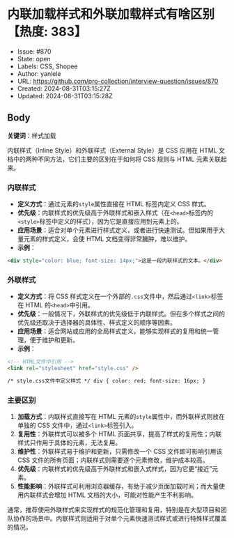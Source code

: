 # 内联加载样式和外联加载样式有啥区别【热度: 383】

- Issue: #870
- State: open
- Labels: CSS, Shopee
- Author: yanlele
- URL: https://github.com/pro-collection/interview-question/issues/870
- Created: 2024-08-31T03:15:27Z
- Updated: 2024-08-31T03:15:28Z

## Body

**关键词**：样式加载

内联样式（Inline Style）和外联样式（External Style）是 CSS 应用在 HTML 文档中的两种不同方法，它们主要的区别在于如何将 CSS 规则与 HTML 元素关联起来。

### 内联样式

- **定义方式**：通过元素的`style`属性直接在 HTML 标签内定义 CSS 样式。
- **优先级**：内联样式的优先级高于外联样式和嵌入样式（在`<head>`标签内的`<style>`标签中定义的样式），因为它是直接应用到元素上的。
- **应用场景**：适合对单个元素进行样式定义，或者进行快速测试。但如果用于大量元素的样式定义，会使 HTML 文档变得非常臃肿，难以维护。
- **示例**：

```html
<div style="color: blue; font-size: 14px;">这是一段内联样式的文本。</div>
```

### 外联样式

- **定义方式**：将 CSS 样式定义在一个外部的`.css`文件中，然后通过`<link>`标签在 HTML 的`<head>`中引用。
- **优先级**：一般情况下，外联样式的优先级低于内联样式。但在多个样式之间的优先级还取决于选择器的具体性、样式定义的顺序等因素。
- **应用场景**：适合网站或应用的全局样式定义，能够实现样式的复用和统一管理，便于维护和更新。
- **示例**：

```html
<!-- HTML文件中引用 -->
<link rel="stylesheet" href="style.css" />

/* style.css文件中定义样式 */ div { color: red; font-size: 16px; }
```

### 主要区别

1. **加载方式**：内联样式直接写在 HTML 元素的`style`属性中，而外联样式则放在单独的 CSS 文件中，通过`<link>`标签引入。
2. **复用性**：外联样式可以被多个 HTML 页面共享，提高了样式的复用性；内联样式只作用于具体的元素，无法复用。
3. **维护性**：外联样式易于维护和更新，只需修改一个 CSS 文件即可影响引用该 CSS 文件的所有页面；内联样式则需要逐个元素修改，维护成本较高。
4. **优先级**：内联样式的优先级高于外联样式和嵌入式样式，因为它更“接近”元素。
5. **性能影响**：外联样式可利用浏览器缓存，有助于减少页面加载时间；而大量使用内联样式会增加 HTML 文档的大小，可能对性能产生不利影响。

通常，推荐使用外联样式来实现样式的规范化管理和复用，特别是在大型项目和团队协作的场景中。内联样式则适用于对单个元素快速测试样式或进行特殊样式覆盖的情况。

